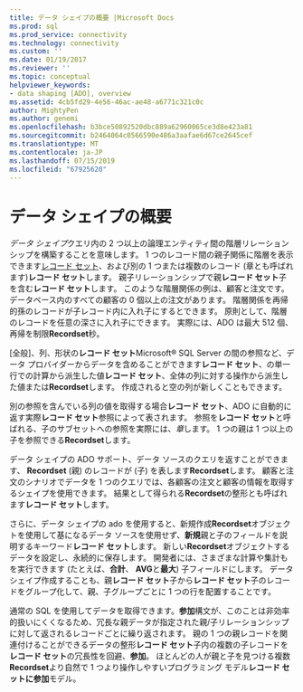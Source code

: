 ```yaml
---
title: データ シェイプの概要 |Microsoft Docs
ms.prod: sql
ms.prod_service: connectivity
ms.technology: connectivity
ms.custom: ''
ms.date: 01/19/2017
ms.reviewer: ''
ms.topic: conceptual
helpviewer_keywords:
- data shaping [ADO], overview
ms.assetid: 4cb5fd29-4e56-46ac-ae48-a6771c321c0c
author: MightyPen
ms.author: genemi
ms.openlocfilehash: b3bce50892520dbc889a62960065ce3d8e423a81
ms.sourcegitcommit: b2464064c0566590e486a3aafae6d67ce2645cef
ms.translationtype: MT
ms.contentlocale: ja-JP
ms.lasthandoff: 07/15/2019
ms.locfileid: "67925620"
---
```

# <a name="data-shaping-overview"></a>データ シェイプの概要
*データ シェイプ*クエリ内の 2 つ以上の論理エンティティ間の階層リレーションシップを構築することを意味します。 1 つのレコード間の親子関係に階層を表示できます[レコード セット](../../../ado/reference/ado-api/recordset-object-ado.md)、および別の 1 つまたは複数のレコード (章とも呼ばれます)**レコード セット**します。 親子リレーションシップで親**レコード セット**子を含む**レコード セット**します。 このような階層関係の例は、顧客と注文です。 データベース内のすべての顧客の 0 個以上の注文があります。 階層関係を再帰的孫のレコードが子レコード内に入れ子にするとできます。 原則として、階層のレコードを任意の深さに入れ子にできます。 実際には、ADO は最大 512 個、再帰を制限**Recordset**秒。  
  
 [全般]、列、形状の**レコード セット**Microsoft® SQL Server の間の参照など、データ プロバイダーからデータを含めることができます**レコード セット**、の単一行での計算から派生した値**レコード セット**、全体の列に対する操作から派生した値または**Recordset**します。 作成されると空の列が新しくこともできます。  
  
 別の参照を含んでいる列の値を取得する場合**レコード セット**、ADO に自動的に返す実際**レコード セット**参照によって表されます。 参照を**レコード セット**と呼ばれる、子のサブセットへの参照を実際には、*章*します。 1 つの親は 1 つ以上の子を参照できる**Recordset**します。  
  
 データ シェイプの ADO サポート、データ ソースのクエリを返すことができます、 **Recordset** (親) のレコードが (子) を表します**Recordset**します。 顧客と注文のシナリオでデータを 1 つのクエリでは、各顧客の注文と顧客の情報を取得するシェイプを使用できます。 結果として得られる**Recordset**の整形とも呼ばれます**レコード セット**します。  
  
 さらに、データ シェイプの ado を使用すると、新規作成**Recordset**オブジェクトを使用して基になるデータ ソースを使用せず、**新規**親と子のフィールドを説明するキーワード**レコード セット**します。 新しい**Recordset**オブジェクトするデータを設定し、永続的に保存します。 開発者には、さまざまな計算や集計もを実行できます (たとえば、**合計**、 **AVG**と**最大**) 子フィールドにします。 データ シェイプ作成することも、親**レコード セット**子から**レコード セット**子のレコードをグループ化して、親、子グループごとに 1 つの行を配置することです。  
  
 通常の SQL を使用してデータを取得できます。**参加**構文が、このことは非効率的扱いにくくなるため、冗長な親データが指定された親/子リレーションシップに対して返されるレコードごとに繰り返されます。 親の 1 つの親レコードを関連付けることができるデータの整形**レコード セット**子内の複数の子レコードを**レコード セット**の冗長性を回避、**参加**。 ほとんどの人が親と子を見つける複数**Recordset**より自然で 1 つより操作しやすいプログラミング モデル**レコード セットに参加**モデル。
